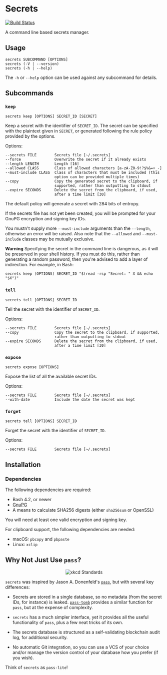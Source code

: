# Secrets

[![Build Status](https://travis-ci.org/wtsi-hgi/secrets.svg?branch=master)](https://travis-ci.org/wtsi-hgi/secrets)

A command line based secrets manager.

## Usage

    secrets SUBCOMMAND [OPTIONS]
    secrets (-V | --version)
    secrets (-h | --help)

The `-h` or `--help` option can be used against any subcommand for
details.

## Subcommands

### `keep`

    secrets keep [OPTIONS] SECRET_ID [SECRET]

Keep a secret with the identifier of `SECRET_ID`. The secret can be
specified with the plaintext given in `SECRET`, or generated following
the rule policy provided by the options.

Options:

    --secrets FILE        Secrets file [~/.secrets]
    --force               Overwrite the secret if it already exists
    --length LENGTH       Length [16]
    --allowed CLASS       Class of allowed characters [a-zA-Z0-9!?$%&=+_-]
    --must-include CLASS  Class of characters that must be included (this
                          option can be provided multiple times)
    --copy                Copy the generated secret to the clipboard, if
                          supported, rather than outputting to stdout
    --expire SECONDS      Delete the secret from the clipboard, if used,
                          after a time limit [30]

The default policy will generate a secret with 284 bits of entropy.

If the secrets file has not yet been created, you will be prompted for
your GnuPG encryption and signing key IDs.

You mustn't supply more `--must-include` arguments than the `--length`,
otherwise an error will be raised. Also note that the `--allowed` and
`--must-include` classes may be mutually exclusive.

**Warning** Specifying the secret in the command line is dangerous, as
it will be preserved in your shell history. If you must do this, rather
than generating a random password, then you're advised to add a layer of
indirection. For example, in Bash:

    secrets keep [OPTIONS] SECRET_ID "$(read -rsp "Secret: " X && echo "$X")"

### `tell`

    secrets tell [OPTIONS] SECRET_ID

Tell the secret with the identifier of `SECRET_ID`.

Options:

    --secrets FILE        Secrets file [~/.secrets]
    --copy                Copy the secret to the clipboard, if supported,
                          rather than outputting to stdout
    --expire SECONDS      Delete the secret from the clipboard, if used,
                          after a time limit [30]

### `expose`

    secrets expose [OPTIONS]

Expose the list of all the available secret IDs.

Options:

    --secrets FILE        Secrets file [~/.secrets]
    --with-date           Include the date the secret was kept

### `forget`

    secrets tell [OPTIONS] SECRET_ID

Forget the secret with the identifier of `SECRET_ID`.

Options:

    --secrets FILE        Secrets file [~/.secrets]

## Installation

<!-- TODO -->

### Dependencies

The following dependencies are required:

* Bash 4.2, or newer
* [GnuPG](https://gnupg.org/)
* A means to calculate SHA256 digests (either `sha256sum` or OpenSSL)

You will need at least one valid encryption and signing key.

For clipboard support, the following dependencies are needed:

* macOS: `pbcopy` and `pbpaste`
* Linux: `xclip`

## Why Not Just Use `pass`?

<p align="center"><img alt="xkcd Standards" src="https://imgs.xkcd.com/comics/standards.png"></p>

`secrets` was inspired by Jason A. Donenfeld's [`pass`](https://www.passwordstore.org/),
but with several key differences:

* Secrets are stored in a single database, so no metadata (from the
  secret IDs, for instance) is leaked. [`pass-tomb`](https://github.com/roddhjav/pass-tomb)
  provides a similar function for `pass`, but at the expense of
  complexity.

* `secrets` has a much simpler interface, yet it provides all the useful
  functionality of `pass`, plus a few neat tricks of its own.

* The secrets database is structured as a self-validating blockchain
  audit log, for additional security.

* No automatic Git integration, so you can use a VCS of your choice
  and/or manage the version control of your database how you prefer (if
  you wish).

Think of `secrets` as `pass-lite`!
